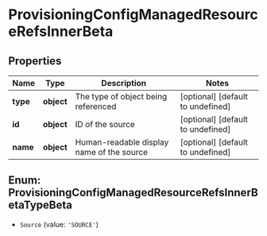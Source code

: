 # ProvisioningConfigManagedResourceRefsInnerBeta

## Properties

Name | Type | Description | Notes
------------ | ------------- | ------------- | -------------
**type** | **object** | The type of object being referenced | [optional] [default to undefined]
**id** | **object** | ID of the source | [optional] [default to undefined]
**name** | **object** | Human-readable display name of the source | [optional] [default to undefined]



## Enum: ProvisioningConfigManagedResourceRefsInnerBetaTypeBeta


* `Source` (value: `'SOURCE'`)



